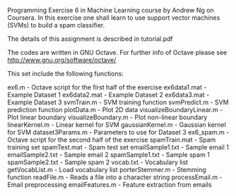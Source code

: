 Programming Exercise 6 in Machine Learning course by Andrew Ng on Coursera. In this exercise one shall learn to use support vector machines (SVMs) to build a spam classifier.

The details of this assignment is described in tutorial.pdf

The codes are written in GNU Octave. For further info of Octave please see http://www.gnu.org/software/octave/

This set include the following functions:

ex6.m - Octave script for the first half of the exercise
ex6data1.mat - Example Dataset 1
ex6data2.mat - Example Dataset 2
ex6data3.mat - Example Dataset 3
svmTrain.m - SVM training function
svmPredict.m - SVM prediction function
plotData.m - Plot 2D data
visualizeBoundaryLinear.m - Plot linear boundary
visualizeBoundary.m - Plot non-linear boundary
linearKernel.m - Linear kernel for SVM
gaussianKernel.m - Gaussian kernel for SVM
dataset3Params.m - Parameters to use for Dataset 3 
ex6_spam.m - Octave script for the second half of the exercise
spamTrain.mat - Spam training set
spamTest.mat - Spam test set 
emailSample1.txt - Sample email 1
emailSample2.txt - Sample email 2
spamSample1.txt - Sample spam 1
spamSample2.txt - Sample spam 2
vocab.txt - Vocabulary list
getVocabList.m - Load vocabulary list
porterStemmer.m - Stemming function
readFile.m - Reads a file into a character string
processEmail.m - Email preprocessing
emailFeatures.m - Feature extraction from emails
